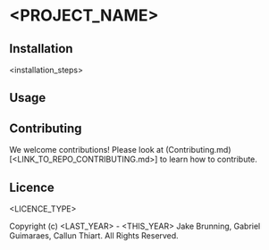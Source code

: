 # <PROJECT_NAME>

<description>

## Installation

<installation_steps>

## Usage

<usage>

## Contributing

We welcome contributions! Please look at (Contributing.md)[<LINK_TO_REPO_CONTRIBUTING.md>] to learn how to contribute.

## Licence
<LICENCE_TYPE>

Copyright (c) <LAST_YEAR> - <THIS_YEAR> Jake Brunning, Gabriel Guimaraes, Callun Thiart. All Rights Reserved.
